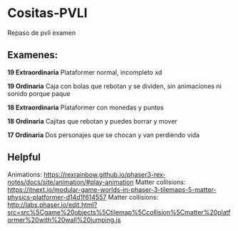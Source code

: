 # Cositas-PVLI
Repaso de pvli examen

## Examenes:

**19 Extraordinaria**
Plataformer normal, incompleto xd

**19 Ordinaria**
Caja con bolas que rebotan y se dividen, sin animaciones ni sonido porque paque

**18 Extraordinaria**
Plataformer con monedas y puntos

**18 Ordinaria**
Cajitas que rebotan y puedes borrar y mover

**17 Ordinaria**
Dos personajes que se chocan y van perdiendo vida

## Helpful
Animations: https://rexrainbow.github.io/phaser3-rex-notes/docs/site/animation/#play-animation
Matter collisions: https://itnext.io/modular-game-worlds-in-phaser-3-tilemaps-5-matter-physics-platformer-d14d1f614557
Matter collisions: http://labs.phaser.io/edit.html?src=src%5Cgame%20objects%5Ctilemap%5Ccollision%5Cmatter%20platformer%20with%20wall%20jumping.js